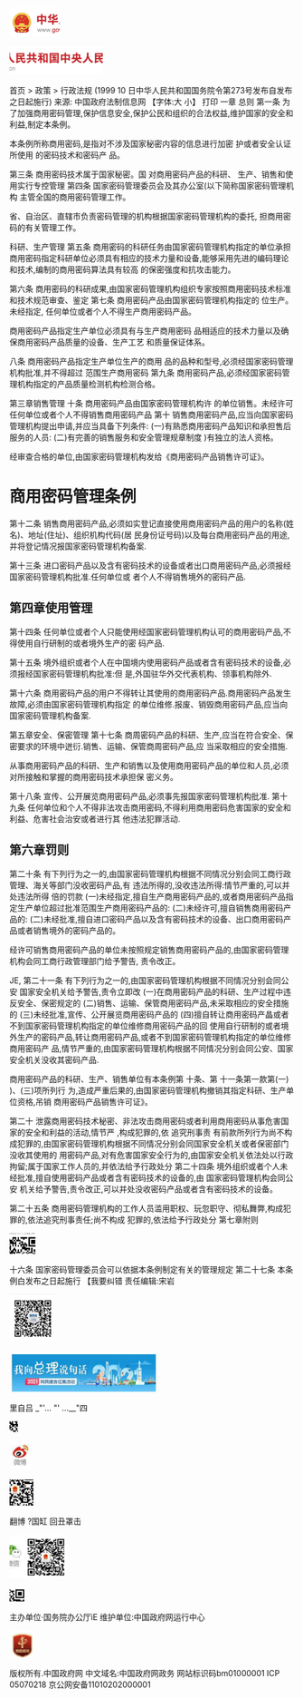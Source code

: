 

![0_image_0.png](0_image_0.png)

![0_image_1.png](0_image_1.png)

首页 > 政策 > 行政法规
(1999 10 日中华人民共和国国务院令第273号发布自发布之日起施行)
来源: 中国政府法制信息网 【字体:大 小】 打印 一章 总则 第一条 为了加强商用密码管理,保护信息安全,保护公民和组织的合法权益,维护国家的安全和利益,制定本条例。

本条例所称商用密码,是指对不涉及国家秘密内容的信息进行加密 护或者安全认证所使用 的密码技术和密码产 品。

第三条 商用密码技术属于国家秘密。国 对商用密码产品的科研、 生产、销售和使用实行专控管理 第四条 国家密码管理委员会及其办公室(以下简称国家密码管理机构 主管全国的商用密码管理工作。

省、自治区、直辖市负责密码管理的机构根据国家密码管理机构的委托, 担商用密码的有关管理工作。

科研、生产管理 第五条 商用密码的科研任务由国家密码管理机构指定的单位承担 商用密码指定科研单位必须具有相应的技术力量和设备,能够采用先进的编码理论和技术,编制的商用密码算法具有较高 的保密强度和抗攻击能力。

第六条 商用密码的科研成果,由国家密码管理机构组织专家按照商用密码技术标准和技术规范审查、鉴定 第七条 商用密码产品由国家密码管理机构指定的 位生产。未经指定, 任何单位或者个人不得生产商用密码产品。

商用密码产品指定生产单位必须具有与生产商用密码 品相适应的技术力量以及确保商用密码产品质量的设备、生产工艺 和质量保证体系。

八条 商用密码产品指定生产单位生产的商用 品的品种和型号,必须经国家密码管理机构批准,并不得超过 范围生产商用密码 第九条 商用密码产品,必须经国家密码管理机构指定的产品质量检测机构检测合格。

第三章销售管理 十条 商用密码产品由国家密码管理机构许 的单位销售。未经许可 任何单位或者个人不得销售商用密码产品 第十 销售商用密码产品,应当向国家密码管理机构提出申请,并应当具备下列条件:
(一)有熟悉商用密码产品知识和承担售后服务的人员:
(二)有完善的销售服务和安全管理规章制度
)有独立的法人资格。

经审查合格的单位,由国家密码管理机构发给《商用密码产品销售许可证》。

# 商用密码管理条例

第十二条 销售商用密码产品,必须如实登记直接使用商用密码产品的用户的名称(姓名)、地址(住址)、组织机构代码(居 民身份证号码)以及每台商用密码产品的用途,并将登记情况报国家密码管理机构备案.

第十三条 进口密码产品以及含有密码技术的设备或者出口商用密码产品,必须报经国家密码管理机构批准.任何单位或 者个人不得销售境外的密码产品.

## 第四章使用管理

第十四条 任何单位或者个人只能使用经国家密码管理机构认可的商用密码产品,不得使用自行研制的或者境外生产的密 码产品.

第十五条 境外组织或者个人在中国境内使用密码产品或者含有密码技术的设备,必须报经国家密码管理机构批准:但 是,外国驻华外交代表机构、领事机构除外.

第十六条 商用密码产品的用户不得转让其使用的商用密码产品.商用密码产品发生故障,必须由国家密码管理机构指定 的单位维修.报废、销毁商用密码产品,应当向国家密码管理机构备案.

第五章安全、保密管理 第十七条 商周密码产品的科研、生产,应当在符合安全、保密要求的环境中迸衍.销售、运输、保管商周密码产品,应 当采取相应的安全措施.

从事商用密码产品的科研、生产和销售以及使用商用密码产品的单位和人员,必须对所接触和掌握的商用密码技术承担保 密义务。

第十八条 宣传、公开展览商用密码产品,必须事先报国家密码管理机构批准. 第十九条 任何单位和个人不得非法攻击商用密码,不得利用商用密码危害国家的安全和利益、危害社会治安或者进行其 他违法犯罪活动.

## 第六章罚则

第二十条 有下列行为之一的,由国家密码管理机构根据不同情况分别会同工商行政管理、海关等部门没收密码产品,有 违法所得的,没收违法所得:情节严重的,可以并处违法所得 倍的罚款
(一)未经指定,擅自生产商用密码产品的,或者商用密码产品指定生产单位超过批准范围生产商用密码产品的:
(二)未经许可,擅自销售商用密码产品的:
(二)未经批准,擅自进口密码产品以及含有密码技术的设备、出口商用密码产品或者销售境外的密码产品的。

经许可销售商用密码产品的单位未按照规定销售商用密码产品的,由国家密码管理机构会同工商行政管理部门给予警告, 责令改正。

JE, 
第二十一条 有下列行为之一的,由国家密码管理机构根据不同情况分别会同公安 国家安全机关给予警告,责令立即改
(一)在商用密码产品的科研、生产过程中违反安全、保密规定的
(二)销售、运输、保管商用密码产品,未采取相应的安全措施的
(三)未经批准,宣传、公开展览商用密码产品的 (四)擅自转让商用密码产晶或者不到国家密码管理机构指定的单位维修商用密码产品的回 使用自行研制的或者境外生产的密码产品,转让商用密码产品,或者不到国家密码管理机构指定的单位维修商用密码产 品,情节严重的,由国家密码管理机构根据不同情况分别会同公安、国家安全机关没收其密码产品.

商用密码产品的科研、生产、销售单位有本条例第 十条、第 十一条第一款第(一) )、(三)项所列行 为,造成严重后果的,由国家密码管理机构撤销其指定科研、生产单位资格,吊销 商用密码产品销售许可证》。

第二十 泄露商用密码技术秘密、非法攻击商用密码或者利用商用密码从事危害国家的安全和利益的活动,情节严
,构成犯罪的,依 追究刑事责 有前款所列行为尚不构成犯罪的,由国家密码管理机构根据不同情况分别会同国家安全机关或者保密部门没收其使用的 用密码产品,对有危害国家安全行为的,由国家安全机关依法处以行政拘留;属于国家工作人员的,并依法给予行政处分 第二十四条 境外组织或者个人未经批准,擅自使用密码产品或者含有密码技术的设备的,由 国家密码管理机构会同公安 机关给予警告,责令改正,可以并处没收密码产品或者含有密码技术的设备。

第二十五条 商用密码管理机构的工作人员滥用职权、玩忽职守、彻私舞弊,构成犯罪的,依法追究刑事责任;尚不构成 犯罪的,依法给予行政处分 第七章附则

![2_image_0.png](2_image_0.png)

十六条 国家密码管理委员会可以依据本条例制定有关的管理规定 第二十七条 本条例白发布之日起施行
【我要纠错 责任编辑:宋岩

![2_image_2.png](2_image_2.png)

![2_image_4.png](2_image_4.png)

里自吕 _"'... "' …__"四

![2_image_1.png](2_image_1.png)

![2_image_6.png](2_image_6.png)

![2_image_7.png](2_image_7.png)

翻博 ?国缸 回丑罩击

![2_image_3.png](2_image_3.png)

![2_image_5.png](2_image_5.png)

主办单位·国务院办公厅ìE 维护单位:中国政府网运行中心

![2_image_8.png](2_image_8.png)

版权所有.中国政府网 中文域名:中国政府网政务 网站标识码bm01000001 ICP 05070218 京公网安备11010202000001
